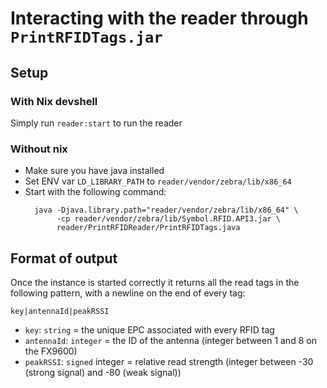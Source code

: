 # Interacting with the reader through `PrintRFIDTags.jar`

## Setup

### With Nix devshell

Simply run `reader:start` to run the reader

### Without nix

- Make sure you have java installed
- Set ENV var `LD_LIBRARY_PATH` to `reader/vendor/zebra/lib/x86_64`
- Start with the following command:
  ```
    java -Djava.library.path="reader/vendor/zebra/lib/x86_64" \
         -cp reader/vendor/zebra/lib/Symbol.RFID.API3.jar \
         reader/PrintRFIDReader/PrintRFIDTags.java
  ```

## Format of output

Once the instance is started correctly it returns all the read tags in the following pattern, with a newline on the end of every tag:

 `key|antennaId|peakRSSI`

- `key`: `string` = the unique EPC associated with every RFID tag
- `antennaId`: `integer` = the ID of the antenna (integer between 1 and 8 on the FX9600)
- `peakRSSI`: `signed` integer = relative read strength (integer between -30 (strong signal) and -80 (weak signal))